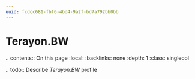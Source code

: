 ```yaml
---
uuid: fcdcc681-fbf6-4bd4-9a2f-bd7a792bb0bb
---
```



# Terayon.BW

.. contents:: On this page
    :local:
    :backlinks: none
    :depth: 1
    :class: singlecol

.. todo::
    Describe *Terayon.BW* profile
